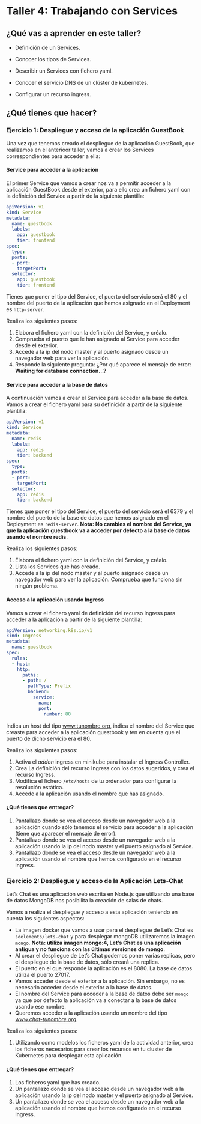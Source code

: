 # Taller 4: Trabajando con Services

## ¿Qué vas a aprender en este taller?

- Definición de un Services.

- Conocer los tipos de Services.

- Describir un Services con fichero yaml.

- Conocer el servicio DNS de un clúster de kubernetes.

- Configurar un recurso ingress.

## ¿Qué tienes que hacer?

### Ejercicio 1: Despliegue y acceso de la aplicación GuestBook

Una vez que tenemos creado el despliegue de la aplicación GuestBook, que realizamos en el anterioor taller, vamos a crear los Services correspondientes para acceder a ella:

#### Service para acceder a la aplicación

El primer Service que vamos a crear nos va a permitir acceder a la aplicación GuestBook desde el exterior, para ello crea un fichero yaml con la definición del Service a partir de la siguiente plantilla:

```yaml
apiVersion: v1
kind: Service
metadata:
  name: guestbook
  labels:
    app: guestbook
    tier: frontend
spec:
  type: 
  ports:
  - port: 
    targetPort: 
  selector:
    app: guestbook
    tier: frontend
```

Tienes que poner el tipo del Service, el puerto del servicio será el 80 y el nombre del puerto de la aplicación que hemos asignado en el Deployment es `http-server`.

Realiza los siguientes pasos:

1. Elabora el fichero yaml con la definición del Service, y créalo.
2. Comprueba el puerto que le han asignado al Service para acceder desde el exterior.
3. Accede a la ip del nodo master y al puerto asignado desde un navegador web para ver la aplicación.
4. Responde la siguiente pregunta: ¿Por qué aparece el mensaje de error: **Waiting for database connection…?**

#### Service para acceder a la base de datos

A continuación vamos a crear el Service para acceder a la base de datos. Vamos a crear el fichero yaml para su definición a partir de la siguiente plantilla:

```yaml
apiVersion: v1
kind: Service
metadata:
  name: redis
  labels:
    app: redis
    tier: backend
spec:
  type: 
  ports:
  - port: 
    targetPort: 
  selector:
    app: redis
    tier: backend
```

Tienes que poner el tipo del Service, el puerto del servicio será el 6379 y el nombre del puerto de la base de datos que hemos asignado en el Deployment es `redis-server`. **Nota: No cambies el nombre del Service, ya que la aplicación guestbook va a acceder por defecto a la base de datos usando el nombre redis**.

Realiza los siguientes pasos:

1. Elabora el fichero yaml con la definición del Service, y créalo.
2. Lista los Services que has creado.
3. Accede a la ip del nodo master y al puerto asignado desde un navegador web para ver la aplicación. Comprueba que funciona sin ningún problema.

#### Acceso a la aplicación usando Ingress

Vamos a crear el fichero yaml de definición del recurso Ingress para acceder a la aplicación a partir de la siguiente plantilla:

```yaml
apiVersion: networking.k8s.io/v1
kind: Ingress
metadata:
  name: guestbook
spec:
  rules:
  - host: 
    http:
      paths:
      - path: /
        pathType: Prefix
        backend:
          service:
            name: 
            port:
              number: 80
```

Indica un host del tipo www.tunombre.org, indica el nombre del Service que creaste para acceder a la aplicación guestbook y ten en cuenta que el puerto de dicho servicio era el 80.

Realiza los siguientes pasos:

1. Activa el *addon* ingress en minikube para instalar el Ingress Controller.
2. Crea La definición del recurso Ingress con los datos sugeridos, y crea el recurso Ingress.
3. Modifica el fichero `/etc/hosts` de tu ordenador para configurar la resolución estática.
4. Accede a la aplicación usando el nombre que has asignado.

#### ¿Qué tienes que entregar?

1. Pantallazo donde se vea el acceso desde un navegador web a la aplicación cuando sólo tenemos el servicio para acceder a la aplicación (tiene que aparecer el mensaje de error).
2. Pantallazo donde se vea el acceso desde un navegador web a la aplicación usando la ip del nodo master y el puerto asignado al Service.
3. Pantallazo donde se vea el acceso desde un navegador web a la aplicación usando el nombre que hemos configurado en el recurso Ingress.

### Ejercicio 2: Despliegue y acceso de la Aplicación Lets-Chat

Let’s Chat es una aplicación web escrita en Node.js que utilizando una base de datos MongoDB nos posibilita la creación de salas de chats.

Vamos a realiza el despliegue y acceso a esta aplicación teniendo en cuenta los siguientes aspectos:

- La imagen docker que vamos a usar para el despliegue de Let’s Chat es `sdelements/lets-chat` y para desplegar mongoDB utilizaremos la imagen `mongo`. **Nota: utiliza imagen mongo:4, Let’s Chat es una aplicación antigua y no funciona con las últimas versiones de mongo**.
- Al crear el despliegue de Let’s Chat podemos poner varias replicas, pero el despliegue de la base de datos, sólo creará una replica.
- El puerto en el que responde la aplicación es el 8080. La base de datos utiliza el puerto 27017.
- Vamos acceder desde el exterior a la aplicación. Sin embargo, no es necesario acceder desde el exterior a la base de datos.
- El nombre del Service para acceder a la base de datos debe ser `mongo` ya que por defecto la aplicación va a conectar a la base de datos usando ese nombre.
- Queremos acceder a la aplicación usando un nombre del tipo *www.chat-tunombre.org*.

Realiza los siguientes pasos:

1. Utilizando como modelos los ficheros yaml de la actividad anterior, crea los ficheros necesarios para crear los recursos en tu cluster de Kubernetes para desplegar esta aplicación.


#### ¿Qué tienes que entregar?
1. Los ficheros yaml que has creado.
2. Un pantallazo donde se vea el acceso desde un navegador web a la aplicación usando la ip del nodo master y el puerto asignado al Service.
3. Un pantallazo donde se vea el acceso desde un navegador web a la aplicación usando el nombre que hemos configurado en el recurso Ingress.
